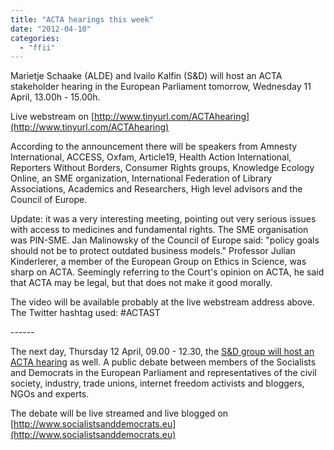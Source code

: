 ```yaml
---
title: "ACTA hearings this week"
date: "2012-04-10"
categories: 
  - "ffii"
---
```


Marietje Schaake (ALDE) and Ivailo Kalfin (S&D) will host an ACTA stakeholder hearing in the European Parliament tomorrow, Wednesday 11 April, 13.00h - 15.00h.

Live webstream on [http://www.tinyurl.com/ACTAhearing](http://www.tinyurl.com/ACTAhearing)

According to the announcement there will be speakers from Amnesty International, ACCESS, Oxfam, Article19, Health Action International, Reporters Without Borders, Consumer Rights groups, Knowledge Ecology Online, an SME organization, International Federation of Library Associations, Academics and Researchers, High level advisors and the Council of Europe.

Update: it was a very interesting meeting, pointing out very serious issues with access to medicines and fundamental rights. The SME organisation was PIN-SME. Jan Malinowsky of the Council of Europe said: "policy goals should not be to protect outdated business models." Professor Julian Kinderlerer, a member of the European Group on Ethics in Science, was sharp on ACTA. Seemingly referring to the Court's opinion on ACTA, he said that ACTA may be legal, but that does not make it good morally.

The video will be available probably at the live webstream address above. The Twitter hashtag used: #ACTAST

\------

The next day, Thursday 12 April, 09.00 - 12.30, the [S&D group will host an ACTA hearing](http://www.socialistsanddemocrats.eu/gpes/media3/cards/acta/acta.htm) as well. A public debate between members of the Socialists and Democrats in the European Parliament and representatives of the civil society, industry, trade unions, internet freedom activists and bloggers, NGOs and experts.

The debate will be live streamed and live blogged on [http://www.socialistsanddemocrats.eu](http://www.socialistsanddemocrats.eu)

